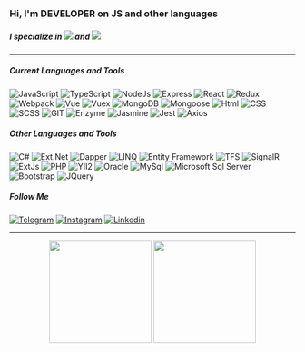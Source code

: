 ### Hi, I'm DEVELOPER on JS and other languages

##### I specialize in ![](https://img.shields.io/badge/FRONTEND-65c497) and ![](https://img.shields.io/badge/BACKEND-65c497)

---

##### Current Languages and Tools

![JavaScript](https://img.shields.io/badge/Java_Script-404040?style=for-the-badge&logo=javascript)
![TypeScript](https://img.shields.io/badge/Type_Script-404040?style=for-the-badge&logo=typescript)
![NodeJs](https://img.shields.io/badge/Node_Js-404040?style=for-the-badge&logo=nodedotjs)
![Express](https://img.shields.io/badge/Express-404040?style=for-the-badge&logo=nodedotjs)
![React](https://img.shields.io/badge/React-404040?style=for-the-badge&logo=react)
![Redux](https://img.shields.io/badge/Redux-404040?style=for-the-badge&logo=redux)
![Webpack](https://img.shields.io/badge/Webpack-404040?style=for-the-badge&logo=Webpack)
![Vue](https://img.shields.io/badge/Vue-404040?style=for-the-badge&logo=vuedotjs)
![Vuex](https://img.shields.io/badge/Vuex-404040?style=for-the-badge&logo=vuedotjs)
![MongoDB](https://img.shields.io/badge/MongoDB-404040?style=for-the-badge&logo=mongodb)
![Mongoose](https://img.shields.io/badge/Mongoose-404040?style=for-the-badge&logo=mongodb)
![Html](https://img.shields.io/badge/HTML-404040?style=for-the-badge&logo=html5)
![CSS](https://img.shields.io/badge/CSS-404040?style=for-the-badge&logo=CSS3)
![SCSS](https://img.shields.io/badge/SCSS-404040?style=for-the-badge&logo=CSS3)
![GIT](https://img.shields.io/badge/git-404040?style=for-the-badge&logo=git)
![Enzyme](https://img.shields.io/badge/Enzyme-404040?style=for-the-badge&logo=javascript)
![Jasmine](https://img.shields.io/badge/Jasmine-404040?style=for-the-badge&logo=Jasmine)
![Jest](https://img.shields.io/badge/Jest-404040?style=for-the-badge&logo=Jest)
![Axios](https://img.shields.io/badge/Axios-404040?style=for-the-badge&logo=javascript)

##### Other Languages and Tools

![C#](https://img.shields.io/badge/c%23-404040?style=for-the-badge&logo=csharp)
![Ext.Net](https://img.shields.io/badge/Ext.Net-404040?style=for-the-badge&logo=csharp)
![Dapper](https://img.shields.io/badge/Dapper-404040?style=for-the-badge&logo=csharp)
![LINQ](https://img.shields.io/badge/LINQ-404040?style=for-the-badge&logo=csharp)
![Entity Framework](https://img.shields.io/badge/Entity_Framework-404040?style=for-the-badge&logo=csharp)
![TFS](https://img.shields.io/badge/TFS-v?style=for-the-badge&logo=csharp)
![SignalR](https://img.shields.io/badge/SignalR-404040?style=for-the-badge&logo=csharp)
![ExtJs](https://img.shields.io/badge/Ext.Js-404040?style=for-the-badge&logo=javascript)
![PHP](https://img.shields.io/badge/PHP-404040?style=for-the-badge&logo=php)
![YII2](https://img.shields.io/badge/Yii2-404040?style=for-the-badge&logo=php)
![Oracle](https://img.shields.io/badge/Oracle-404040?style=for-the-badge&logo=oracle)
![MySql](https://img.shields.io/badge/MySql-404040?style=for-the-badge&logo=mysql)
![Microsoft Sql Server](https://img.shields.io/badge/Microsoft_Sql_Server-404040?style=for-the-badge&logo=microsoftsqlserver)
![Bootstrap](https://img.shields.io/badge/Bootstrap-404040?style=for-the-badge&logo=Bootstrap)
![JQuery](https://img.shields.io/badge/JQuery-404040?style=for-the-badge&logo=JQuery)

##### Follow Me

[![Telegram](https://img.shields.io/badge/Telegram-404040?style=for-the-badge&logo=telegram)](https://t.me/alexi_berg)
[![Instagram](https://img.shields.io/badge/Instagram-404040?style=for-the-badge&logo=instagram)](https://www.instagram.com/alexi.berg)
[![Linkedin](https://img.shields.io/badge/Linkedin-404040?style=for-the-badge&logo=linkedin)](https://www.linkedin.com/in/alexander-sosunov-b27a32175/)

---

<!-- <div align="center">

[![Anurag's GitHub stats](https://github-readme-stats.vercel.app/api?username=asosunoff&hide=stars&count_private=true&show_icons=true&theme=dark)](https://github.com/anuraghazra/github-readme-stats)

[![Top Langs](https://github-readme-stats.vercel.app/api/top-langs/?username=asosunoff&layout=compact&langs_count=20&hide=html&count_private=true&theme=dark)](https://github.com/anuraghazra/github-readme-stats)

</div> -->

<div align="center">
<img height="180" src="https://github-readme-stats.vercel.app/api?username=asosunoff&hide=stars&count_private=true&show_icons=true&theme=vue" alt=""
/>
<img height="180" src="https://github-readme-stats.vercel.app/api/top-langs/?username=asosunoff&layout=compact&langs_count=20&hide=html&count_private=true&theme=vue" alt=""
/>
</div>
